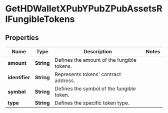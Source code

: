 

# GetHDWalletXPubYPubZPubAssetsRIFungibleTokens


## Properties

| Name | Type | Description | Notes |
|------------ | ------------- | ------------- | -------------|
|**amount** | **String** | Defines the amount of the fungible tokens. |  |
|**identifier** | **String** | Represents tokens&#39; contract address. |  |
|**symbol** | **String** | Defines the symbol of the fungible token. |  |
|**type** | **String** | Defines the specific token type. |  |



